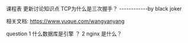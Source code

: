 课程表
更新讨论知识点 
TCP为什么是三次握手？ ------------by black joker   

相关文档: https://www.yuque.com/wangyanyang


question
1 什么数据库是引擎 ？
2 nginx 是什么？

